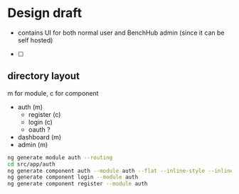 # Design draft

- contains UI for both normal user and BenchHub admin (since it can be self hosted)
- [ ] 

## directory layout

m for module, c for component

- auth (m)
  - register (c)
  - login (c)
  - oauth ?
- dashboard (m)
- admin (m)

````bash
ng generate module auth --routing
cd src/app/auth
ng generate component auth --module auth --flat --inline-style --inline-template
ng generate component login --module auth
ng generate component register --module auth
````
